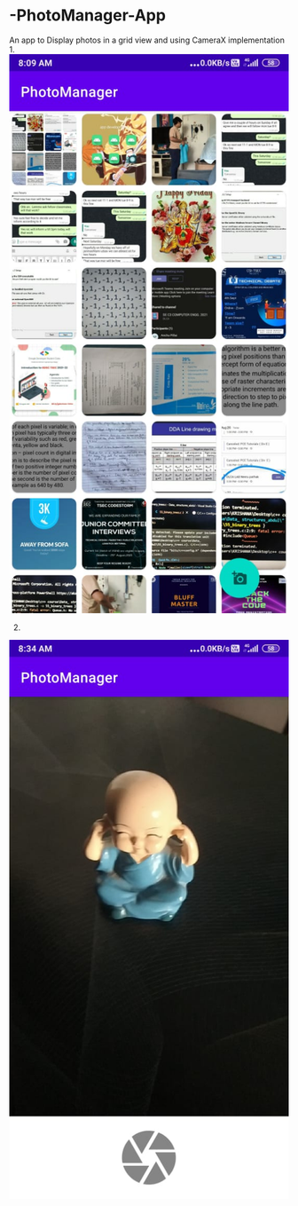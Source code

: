 # -PhotoManager-App
An app to Display photos in a grid view and using CameraX implementation
1.
![](Screenshots/WhatsApp%20Image%202021-08-28%20at%208.34.31%20AM%20(3).jpeg)

2.
![](Screenshots/WhatsApp%20Image%202021-08-28%20at%208.35.14%20AM.jpeg)
